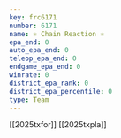 ```yaml
---
key: frc6171
number: 6171
name: ⚛ Chain Reaction ⚛
epa_end: 0
auto_epa_end: 0
teleop_epa_end: 0
endgame_epa_end: 0
winrate: 0
district_epa_rank: 0
district_epa_percentile: 0
type: Team
---
```

[[2025txfor]]
[[2025txpla]]
